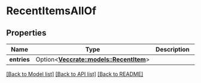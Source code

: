 # RecentItemsAllOf

## Properties

Name | Type | Description | Notes
------------ | ------------- | ------------- | -------------
**entries** | Option<[**Vec<crate::models::RecentItem>**](RecentItem.md)> |  | [optional]

[[Back to Model list]](../README.md#documentation-for-models) [[Back to API list]](../README.md#documentation-for-api-endpoints) [[Back to README]](../README.md)


